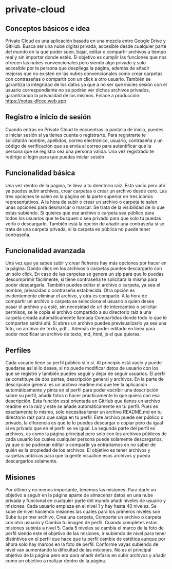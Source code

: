 # private-cloud

## Conceptos básicos e idea

Private Cloud es una aplicación basada en una mezcla entre Google Drive y GitHub. Busca ser una nube digital privada, accesible desde cualquier parte del mundo en la que poder subir, bajar, editar o compartir archivos a tiempo real y sin importar donde estés. El objetivo es cumplir las funciones que nos ofrecen las nubes convencionales pero siendo algo privado y solo accesible por la persona que despliega la página, además de añadir mejoras que no existen en las nubes convencionales como crear carpetas con contraseñas o compartir con un click a otro usuario. También se garantiza la integridad de los datos ya que a no ser que inicies sesión con el usuario correspondiente no se podrán ver dichos archivos privados, garantizando la privacidad de los mismos. Enlace a producción: https://notas-dfcec.web.app

## Registro e inicio de sesión

Cuando entras en Private Cloud te encuentras la pantalla de inicio, puedes o iniciar sesión si ya tienes cuenta o registrarte. Para registrarte te solicitarán nombre, apellidos, correo electrónico, usuario, contraseña y un código de verificación que se envía al correo para autentificar que la persona que se registra sea una persona válida. Una vez registrado te redirige al login para que puedas iniciar sesión

## Funcionalidad básica

Una vez dentro de la página, te lleva a tu directorio raíz. Está vacío pero ahí ya puedes subir archivos, crear carpetas o crear un archivo desde cero. Las tres opciones te salen en la página en la parte superior en tres iconos representativos. A la hora de subir o crear un archivo o carpeta te salen unas opciones para desmarcar o marcar. Se trata de la visibilidad de lo que estás subiendo. Si quieres que ese archivo o carpeta sea público para todos los usuarios que te busquen o sea privado para que solo tú puedas verlo o descargarlo. También está la opción de añadir una contraseña si se trata de una carpeta privada, si la carpeta es pública no puede tener contraseña. 


## Funcionalidad avanzada

Una vez que ya sabes subir y crear ficheros hay más opciones por hacer en la página. Dando click en los archivos o carpetas puedes descargarlo con un solo click. En caso de las carpetas se genera un zip para que lo puedas descomprimir fácilmente, si tiene contraseña te solicitara la misma para poder descargarla. También puedes editar el archivo o carpeta, ya sea el nombre, privacidad o contraseña establecida. Otra opción es evidentemente eliminar el archivo, y otra es compartir. A la hora de compartir un archivo o carpeta se selecciona el usuario a quien desea pasar el archivo y a esté, sin necesidad de url de intercambio o solicitar permisos, se le copia el archivo compartido a su directorio raíz a una carpeta creada automáticamente llamada Compartidos donde todo lo que le compartan saldrá ahí.
Si abres un archivo puedes previsualizarlo ya sea una foto, un archivo de texto, pdf… Además de poder editarlo en línea para poder modificar un archivo de texto, md, html, js el que quieras.

## Perfiles

Cada usuario tiene su perfil público si o si. Al principio está vacío y puede quedarse así si lo desea, si no puede  modificar datos de usuario con los que se registró y también puedes seguir y dejar de seguir usuarios. El perfil se constituye de dos partes, descripción general y archivos. En la parte de descripción general es un archivo readme.md que lee la aplicación automáticamente y pinta en el perfil para poder escribir una descripción sobre su perfil, añadir fotos o hacer prácticamente lo que quiera con esa descripción. Esta función está orientada en GitHub que tienes un archivo readme en la raíz y este se añade automáticamente en tu perfil. Pues es exactamente lo mismo, solo necesitas tener un archivo README.md en tu directorio raíz para que salga en tu perfil. Este archivo puede ser público o privado, la diferencia es que te lo puedes descargar o copiar pero da igual si es privado que en el perfil se ve igual. 
La segunda parte del perfil es archivos, es como la página principal pero solo con los archivos públicos de cada usuario los cuales cualquier persona puede solamente descargarlos, ya que si se pudieran editar o compartir ya entraríamos en no saber de quién es la propiedad de los archivos. El objetivo es tener archivos y carpetas públicas para que la gente visualice esos archivos y pueda descargarlos solamente.

## Misiones

Por último y no menos importante, tenemos las misiones. Para darle un objetivo a seguir en la página aparte de almacenar datos en una nube privada y funcional en cualquier parte del mundo añadí niveles de usuario y misiones. Cada usuario empieza en el nivel 1 y hay hasta 40 niveles. Se sube de nivel haciendo misiones las cuales para los primeros niveles son Sube tu primer archivo, Crea una carpeta, Comparte un archivo o carpeta con otro usuario y Cambia tu imagen de perfil. Cuando completes estas misiones subirás a nivel 5. Cada 5 niveles se cambia el marco de la foto de perfil siendo este el objetivo de las misiones, ir subiendo de nivel para tener distintivos en el perfil que hace que tu perfil cambie de estética aunque por ahora solo hay marcos en la foto de perfil. Conforme vayas subiendo de nivel van aumentando la dificultad de las misiones. No es el principal objetivo de la página pero era para añadir énfasis en subir archivos y añadir como un objetivo a realizar dentro de la página.
